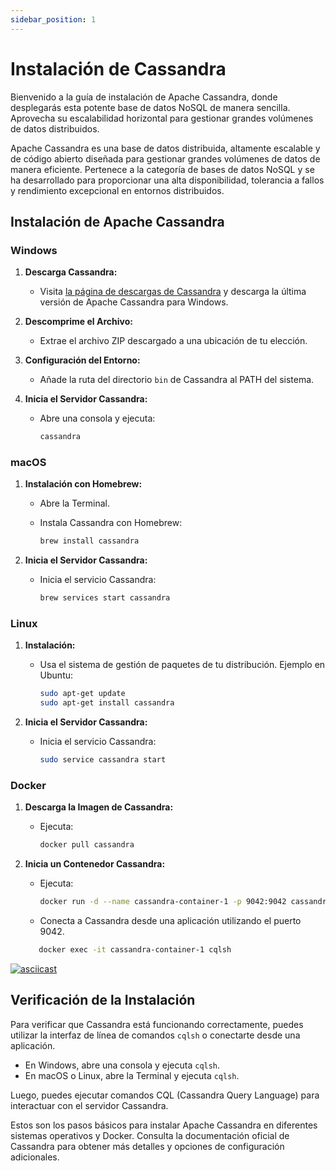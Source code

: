 ```yaml
---
sidebar_position: 1
---
```


# Instalación de Cassandra

<div class="justify-text">

Bienvenido a la guía de instalación de Apache Cassandra, donde desplegarás esta potente base de datos NoSQL de manera sencilla. Aprovecha su escalabilidad horizontal para gestionar grandes volúmenes de datos distribuidos.

Apache Cassandra es una base de datos distribuida, altamente escalable y de código abierto diseñada para gestionar grandes volúmenes de datos de manera eficiente. Pertenece a la categoría de bases de datos NoSQL y se ha desarrollado para proporcionar una alta disponibilidad, tolerancia a fallos y rendimiento excepcional en entornos distribuidos.

</div>


## Instalación de Apache Cassandra

### Windows

1. **Descarga Cassandra:**
   - Visita [la página de descargas de Cassandra](http://cassandra.apache.org/download/) y descarga la última versión de Apache Cassandra para Windows.

2. **Descomprime el Archivo:**
   - Extrae el archivo ZIP descargado a una ubicación de tu elección.

3. **Configuración del Entorno:**
   - Añade la ruta del directorio `bin` de Cassandra al PATH del sistema.

4. **Inicia el Servidor Cassandra:**
   - Abre una consola y ejecuta:

     ```powershell
     cassandra
     ```

### macOS

1. **Instalación con Homebrew:**
   - Abre la Terminal.
   - Instala Cassandra con Homebrew:

     ```bash
     brew install cassandra
     ```

2. **Inicia el Servidor Cassandra:**
   - Inicia el servicio Cassandra:

     ```bash
     brew services start cassandra
     ```

### Linux

1. **Instalación:**
   - Usa el sistema de gestión de paquetes de tu distribución. Ejemplo en Ubuntu:

     ```bash
     sudo apt-get update
     sudo apt-get install cassandra
     ```

2. **Inicia el Servidor Cassandra:**
   - Inicia el servicio Cassandra:

     ```bash
     sudo service cassandra start
     ```

### Docker

1. **Descarga la Imagen de Cassandra:**
   - Ejecuta:

     ```bash
     docker pull cassandra
     ```

2. **Inicia un Contenedor Cassandra:**
   - Ejecuta:

     ```bash
     docker run -d --name cassandra-container-1 -p 9042:9042 cassandra  
     ```

   - Conecta a Cassandra desde una aplicación utilizando el puerto 9042.

   ```bash
      docker exec -it cassandra-container-1 cqlsh    
     ```

[![asciicast](https://asciinema.org/a/9WRTTnYNF73QbeVuEOob8Xdjz.svg)](https://asciinema.org/a/9WRTTnYNF73QbeVuEOob8Xdjz)


## Verificación de la Instalación

Para verificar que Cassandra está funcionando correctamente, puedes utilizar la interfaz de línea de comandos `cqlsh` o conectarte desde una aplicación.

- En Windows, abre una consola y ejecuta `cqlsh`.
- En macOS o Linux, abre la Terminal y ejecuta `cqlsh`.

Luego, puedes ejecutar comandos CQL (Cassandra Query Language) para interactuar con el servidor Cassandra.

Estos son los pasos básicos para instalar Apache Cassandra en diferentes sistemas operativos y Docker. Consulta la documentación oficial de Cassandra para obtener más detalles y opciones de configuración adicionales.


